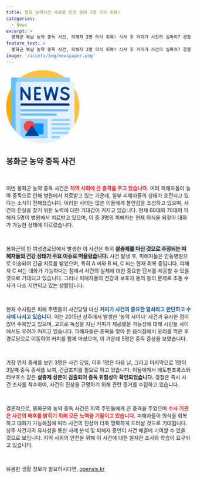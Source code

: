 ```yaml
---
title: 봉화 농약사건 새로운 진전 중태 3명 의식 회복!
categories:
  - News
excerpt: >
  봉화군 복날 농약 중독 사건, 피해자 3명 의식 회복! 식사 후 커피가 사건의 실마리? 경찰, 고의적 독살 가능성 조사 중. 과연 진실은? 클릭해서 확인하세요!
feature_text: >
  봉화군 복날 농약 중독 사건, 피해자 3명 의식 회복! 식사 후 커피가 사건의 실마리? 경찰, 고의적 독살 가능성 조사 중. 과연 진실은? 클릭해서 확인하세요!
image: '/assets/img/newspaper.png'
---
```


<p><img src="/assets/img/newspaper.png" alt="kimp 속보" /></p>

<h2 data-ke-size="size26">봉화군 농약 중독 사건</h2>

<p data-ke-size="size16">&nbsp;</p>

<p>이번 봉화군 농약 중독 사건은 <b><span style="color: #ee2323;">지역 사회에 큰 충격을 주고 있습니다.</span></b> 여러 피해자들이 농약 중독으로 인해 병원에서 치료받고 있는 가운데, 일부 피해자들의 상태가 호전되고 있다는 소식이 전해졌습니다. 이러한 사태는 많은 이들에게 불안감을 조성하고 있으며, 사건의 진실을 찾기 위한 노력에 대한 기대감이 커지고 있습니다. 현재 60대와 70대의 피해자 5명이 병원에서 치료받고 있으며, 이 중 3명의 피해자는 현재 의식을 되찾아 대화가 가능한 상태에 이르렀습니다. </p>

<p data-ke-size="size16">&nbsp;</p>

<p>봉화군의 한 여성경로당에서 발생한 이 사건은 특히 <b><span style="background-color: #21538527;">살충제를 마신 것으로 추정되는 피해자들의 건강 상태가 주요 이슈로 떠올랐습니다.</span></b> 사건 발생 후, 피해자들은 안동병원으로 이송되어 긴급 치료를 받았으며, 특히 A 씨와 B 씨, C 씨는 현재 회복 중입니다. 피해자 C 씨는 대화가 가능하다는 점에서 사건의 실체에 대한 중요한 단서를 제공할 수 있을 것으로 기대되고 있습니다. 그러나 피해자들의 건강과 보호자 동의 등의 문제로 초동 수사가 다소 지연되고 있는 상황입니다.</p>

<p data-ke-size="size16">&nbsp;</p>

<p>현재 수사팀은 피해 주민들이 사건당일 마신 <b><span style="color: #1a5490;">커피가 사건의 중요한 열쇠라고 판단하고 수사에 나서고 있습니다.</span></b> 이는 2015년 상주에서 발생한 '농약 사이다' 사건과 유사한 점이 있어 주목받고 있으며, 고의로 독성을 지닌 커피가 제공됐을 가능성에 대해 시민들 사이에서도 우려가 커지고 있습니다. 피해자들은 초복을 맞아 한 음식점에서 오리를 먹은 후 경로당으로 이동하여 커피를 함께 마셨으며, 이 가운데 5명은 중독 증상을 보였습니다.</p>

<p data-ke-size="size16">&nbsp;</p>

<p>가장 먼저 증세를 보인 3명은 사건 당일, 이후 1명은 다음 날, 그리고 마지막으로 1명이 3일째 중독 증세를 보여, 긴급조치를 필요로 하고 있습니다. 이들에게서 에토펜프록스와 터부포스 같은 <b>살충제 성분이 검출되어 중독 위험성이 확인되었습니다.</b> 경찰은 즉시 사건 조사를 착수하여, 사건의 진상을 규명하기 위해 관련 증거를 수집하고 있습니다.</p>

<p data-ke-size="size16">&nbsp;</p>

<p>결론적으로, 봉화군의 농약 중독 사건은 지역 주민들에게 큰 충격을 주었으며 <b><span style="color: #ee2323;">수사 기관은 사건의 배후를 밝히기 위해 모든 노력을 기울이고 있습니다.</span></b> 피해자들이 의식을 회복하고 대화가 가능해짐에 따라 사건의 진상이 더욱 명확하게 드러날 것으로 기대됩니다. 상주 사건과의 유사성을 통한 사례 분석 및 피해자 증언이 사건 해결에 기여할 수 있을 것으로 보입니다. 지역 사회의 안전을 위해 이 사건에 대한 철저한 조사와 학습이 요구되고 있습니다. </p>

<p data-ke-size="size16">&nbsp;</p>
유용한 생활 정보가 필요하시다면, <a href="https://opensis.kr" rel="dofollow">opensis.kr</a>


